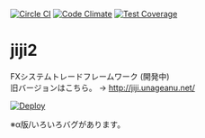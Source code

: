 [![Circle CI](https://circleci.com/gh/unageanu/jiji2.png?circle-token=e29eaf60c31708f4b2b407d9d2e8f3aa00672fdd)](https://circleci.com/gh/unageanu/jiji2)
[![Code Climate](https://codeclimate.com/github/unageanu/jiji2/badges/gpa.svg)](https://codeclimate.com/github/unageanu/jiji2)
[![Test Coverage](https://codeclimate.com/github/unageanu/jiji2/badges/coverage.svg)](https://codeclimate.com/github/unageanu/jiji2)

# jiji2

FXシステムトレードフレームワーク (開発中)<br/>
旧バージョンはこちら。 → http://jiji.unageanu.net/


[![Deploy](https://www.herokucdn.com/deploy/button.svg)](https://heroku.com/deploy?template=https://github.com/heroku/node-js-sample)

※α版/いろいろバグがあります。
